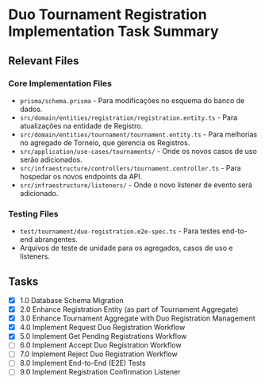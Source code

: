 # Duo Tournament Registration Implementation Task Summary

## Relevant Files

### Core Implementation Files

-   `prisma/schema.prisma` - Para modificações no esquema do banco de dados.
-   `src/domain/entities/registration/registration.entity.ts` - Para atualizações na entidade de Registro.
-   `src/domain/entities/tournament/tournament.entity.ts` - Para melhorias no agregado de Torneio, que gerencia os Registros.
-   `src/application/use-cases/tournaments/` - Onde os novos casos de uso serão adicionados.
-   `src/infraestructure/controllers/tournament.controller.ts` - Para hospedar os novos endpoints da API.
-   `src/infraestructure/listeners/` - Onde o novo listener de evento será adicionado.

### Testing Files

-   `test/tournament/duo-registration.e2e-spec.ts` - Para testes end-to-end abrangentes.
-   Arquivos de teste de unidade para os agregados, casos de uso e listeners.

## Tasks

- [x] 1.0 Database Schema Migration
- [x] 2.0 Enhance Registration Entity (as part of Tournament Aggregate) 
- [x] 3.0 Enhance Tournament Aggregate with Duo Registration Management
- [x] 4.0 Implement Request Duo Registration Workflow
- [x] 5.0 Implement Get Pending Registrations Workflow
- [ ] 6.0 Implement Accept Duo Registration Workflow
- [ ] 7.0 Implement Reject Duo Registration Workflow
- [ ] 8.0 Implement End-to-End (E2E) Tests
- [ ] 9.0 Implement Registration Confirmation Listener